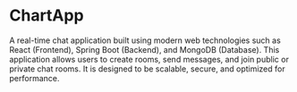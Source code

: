 # ChartApp
A real-time chat application built using modern web technologies such as React (Frontend), Spring Boot (Backend), and MongoDB (Database). This application allows users to create rooms, send messages, and join public or private chat rooms. It is designed to be scalable, secure, and optimized for performance.
